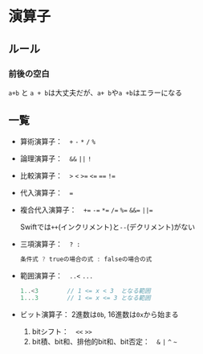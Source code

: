 # 演算子





## ルール



### 前後の空白

`a+b` と `a + b`は大丈夫だが、`a+ b`や`a +b`はエラーになる





## 一覧



* 算術演算子：　`+` `-` `*` `/` `%`

* 論理演算子：　`&&` `||` `!`

* 比較演算子：　`>` `<` `>=` `<=` `==` `!=`

* 代入演算子：　`=`

* 複合代入演算子：　`+=` `-=` `*=` `/=` `%=` `&&=` `||=`

   Swiftでは`++`(インクリメント)と`--`(デクリメント)がない

* 三項演算子：　` ? : `

   ```swift
   条件式 ? trueの場合の式 : falseの場合の式
   ```

* 範囲演算子：　`..<` `...`

   ```swift
   1..<3		// 1 <= x < 3  となる範囲
   1...3		// 1 <= x <= 3 となる範囲
   ```

* ビット演算子：
   2進数は`0b`, 16進数は`0x`から始まる

   1. bitシフト：　`<<` `>>`
   2. bit積、bit和、排他的bit和、bit否定：　`&` `|` `^` `~`